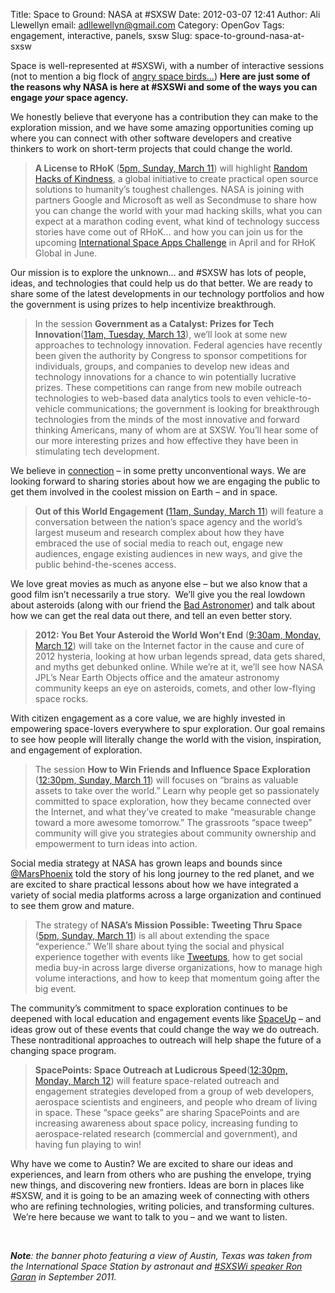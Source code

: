 Title: Space to Ground: NASA at #SXSW
Date: 2012-03-07 12:41
Author: Ali Llewellyn
email: adllewellyn@gmail.com
Category: OpenGov
Tags: engagement, interactive, panels, sxsw
Slug: space-to-ground-nasa-at-sxsw

Space is well-represented at \#SXSWi, with a number of interactive
sessions (not to mention a big flock of [angry space birds…][]) **Here
are just some of the reasons why NASA is here at \#SXSWi and some of the
ways you can engage *your* space agency.**

We honestly believe that everyone has a contribution they can make to
the exploration mission, and we have some amazing opportunities coming
up where you can connect with other software developers and creative
thinkers to work on short-term projects that could change the world.

> **A License to RHoK** ([5pm, Sunday, March 11][]) will highlight
> [Random Hacks of Kindness][], a global initiative to create practical
> open source solutions to humanity’s toughest challenges. NASA is
> joining with partners Google and Microsoft as well as Secondmuse to
> share how you can change the world with your mad hacking skills, what
> you can expect at a marathon coding event, what kind of technology
> success stories have come out of RHoK… and how you can join us for the
> upcoming [International Space Apps Challenge][] in April and for RHoK
> Global in June.

Our mission is to explore the unknown… and \#SXSW has lots of people,
ideas, and technologies that could help us do that better. We are ready
to share some of the latest developments in our technology portfolios
and how the government is using prizes to help incentivize breakthrough.

> In the session **Government as a Catalyst: Prizes for Tech
> Innovation**([11am, Tuesday, March 13][]), we’ll look at some new
> approaches to technology innovation. Federal agencies have recently
> been given the authority by Congress to sponsor competitions for
> individuals, groups, and companies to develop new ideas and technology
> innovations for a chance to win potentially lucrative prizes. These
> competitions can range from new mobile outreach technologies to
> web-based data analytics tools to even vehicle-to-vehicle
> communications; the government is looking for breakthrough
> technologies from the minds of the most innovative and forward
> thinking Americans, many of whom are at SXSW. You’ll hear some of our
> more interesting prizes and how effective they have been in
> stimulating tech development.

We believe in [connection][] – in some pretty unconventional ways. We
are looking forward to sharing stories about how we are engaging the
public to get them involved in the coolest mission on Earth – and in
space.

> **Out of this World Engagement (**[11am, Sunday, March 11][]) will
> feature a conversation between the nation’s space agency and the
> world’s largest museum and research complex about how they have
> embraced the use of social media to reach out, engage new audiences,
> engage existing audiences in new ways, and give the public
> behind-the-scenes access.

We love great movies as much as anyone else – but we also know that a
good film isn’t necessarily a true story.  We’ll give you the real
lowdown about asteroids (along with our friend the [Bad Astronomer][])
and talk about how we can get the real data out there, and tell an even
better story.

> **2012: You Bet Your Asteroid the World Won’t End** ([9:30am, Monday,
> March 12][]) will take on the Internet factor in the cause and cure of
> 2012 hysteria, looking at how urban legends spread, data gets shared,
> and myths get debunked online. While we’re at it, we’ll see how NASA
> JPL’s Near Earth Objects office and the amateur astronomy community
> keeps an eye on asteroids, comets, and other low-flying space rocks.

With citizen engagement as a core value, we are highly invested in
empowering space-lovers everywhere to spur exploration. Our goal remains
to see how people will literally change the world with the vision,
inspiration, and engagement of exploration.

> The session **How to Win Friends and Influence Space Exploration**
> ([12:30pm, Sunday, March 11][]) will focuses on “brains as valuable
> assets to take over the world.” Learn why people get so passionately
> committed to space exploration, how they became connected over the
> Internet, and what they’ve created to make “measurable change toward a
> more awesome tomorrow.” The grassroots “space tweep” community will
> give you strategies about community ownership and empowerment to turn
> ideas into action.

Social media strategy at NASA has grown leaps and bounds since
[@MarsPhoenix][] told the story of his long journey to the red planet,
and we are excited to share practical lessons about how we have
integrated a variety of social media platforms across a large
organization and continued to see them grow and mature.

> The strategy of **NASA’s Mission Possible: Tweeting Thru Space**
> ([5pm, Sunday, March 11][1]) is all about extending the space
> “experience.” We’ll share about tying the social and physical
> experience together with events like [Tweetups][], how to get social
> media buy-in across large diverse organizations, how to manage high
> volume interactions, and how to keep that momentum going after the big
> event.

The community’s commitment to space exploration continues to be deepened
with local education and engagement events like [SpaceUp][] – and ideas
grow out of these events that could change the way we do outreach. These
nontraditional approaches to outreach will help shape the future of a
changing space program.

> **SpacePoints: Space Outreach at Ludicrous Speed**([12:30pm, Monday,
> March 12][]) will feature space-related outreach and engagement
> strategies developed from a group of web developers, aerospace
> scientists and engineers, and people who dream of living in space.
> These “space geeks” are sharing SpacePoints and are increasing
> awareness about space policy, increasing funding to aerospace-related
> research (commercial and government), and having fun playing to win!

Why have we come to Austin? We are excited to share our ideas and
experiences, and learn from others who are pushing the envelope, trying
new things, and discovering new frontiers. Ideas are born in places like
\#SXSW, and it is going to be an amazing week of connecting with others
who are refining technologies, writing policies, and transforming
cultures.  We’re here because we want to talk to you – and we want to
listen.

 

***Note**: the banner photo featuring a view of Austin, Texas was taken
from the International Space Station by astronaut and [\#SXSWi speaker
Ron Garan][12:30pm, Sunday, March 11] in September 2011.*

 

 

  [angry space birds…]: http://www.youtube.com/watch?feature=player_embedded&v=9YZ_yLQadBg
  [5pm, Sunday, March 11]: http://schedule.sxsw.com/2012/events/event_IAP10214
  [Random Hacks of Kindness]: http://www.rhok.org/
  [International Space Apps Challenge]: http://spaceappschallenge.org/
  [11am, Tuesday, March 13]: http://schedule.sxsw.com/2012/events/event_IAP11048
  [connection]: http://www.nasa.gov/connect/
  [11am, Sunday, March 11]: http://schedule.sxsw.com/2012/events/event_IAP13786
  [Bad Astronomer]: http://blogs.discovermagazine.com/badastronomy/
  [9:30am, Monday, March 12]: http://schedule.sxsw.com/2012/events/event_IAP9535
  [12:30pm, Sunday, March 11]: http://schedule.sxsw.com/2012/events/event_IAP12424
  [@MarsPhoenix]: https://twitter.com/#!/marsphoenix
  [1]: http://schedule.sxsw.com/2012/events/event_IAP10789
  [Tweetups]: http://www.nasa.gov/connect/tweetup/index.html
  [SpaceUp]: http://spaceup.org/
  [12:30pm, Monday, March 12]: http://schedule.sxsw.com/2012/events/event_IAP10551
